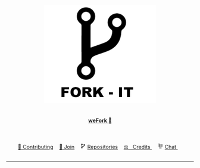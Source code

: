 <html>

<p id="top"><p>
<p align="center">
    <img width="300" src="img/fork-it.png" alt="Fork it!"><br><br>
</hp>

<a href="README.md"><h4 align="center">weFork 🔁 </h4></a>


<p align="center">
	<br><br>
	<a href="#contributing">🔁 Contributing</a>&nbsp;&nbsp;&nbsp;
	<a href="#join"> 🤝  Join</a>&nbsp;&nbsp;&nbsp;
	<img src="img/fork15px.png" alt="Fork it!">
	<a href="#repositories">Repositories</a>&nbsp;&nbsp;&nbsp;
	<a href="credits.md"> ⚖ &nbsp Credits </a>&nbsp;&nbsp;&nbsp;
	<img src="img/gitter15px.png" alt="Gitter">
	<a href="https://gitter.im/Fork-it/Lobby"> Chat </a>&nbsp;&nbsp;&nbsp;
	<br><br>
</p>

---
